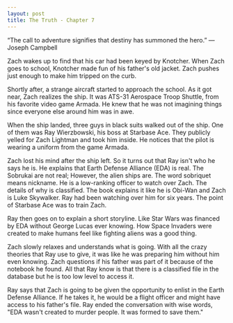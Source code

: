 ```yaml
---
layout: post
title: The Truth - Chapter 7
---
```


“The call to adventure signifies that destiny has summoned the hero.” — Joseph Campbell

Zach wakes up to find that his car had been keyed by Knotcher. When Zach goes to school, Knotcher made fun of his father's old jacket. Zach pushes just enough to make him tripped on the curb.

Shortly after, a strange aircraft started to approach the school. As it got near, Zach realizes the ship. It was ATS-31 Aerospace Troop Shuttle, from his favorite video game Armada. He knew that he was not imagining things since everyone else around him was in awe.

When the ship landed, three guys in black suits walked out of the ship. One of them was Ray Wierzbowski, his boss at Starbase Ace. They publicly yelled for Zach Lightman and took him inside. He notices that the pilot is wearing a uniform from the game Armada.

Zach lost his mind after the ship left. So it turns out that Ray isn't who he says he is. He explains that Earth Defense Alliance (EDA) is real. The Sobrukai are not real; However, the alien ships are. The word sobriquet means nickname. He is a low-ranking officer to watch over Zach. The details of why is classified. The book explains it like he is Obi-Wan and Zach is Luke Skywalker. Ray had been watching over him for six years. The point of Starbase Ace was to train Zach.

Ray then goes on to explain a short storyline. Like Star Wars was financed by EDA without George Lucas ever knowing. How Space Invaders were created to make humans feel like fighting aliens was a good thing.

Zach slowly relaxes and understands what is going. With all the crazy theories that Ray use to give, it was like he was preparing him without him even knowing. Zach questions if his father was part of it because of the notebook he found. All that Ray know is that there is a classified file in the database but he is too low level to access it. 

Ray says that Zach is going to be given the opportunity to enlist in the Earth Defense Alliance. If he takes it, he would be a flight officer and might have access to his father's file. Ray ended the conversation with wise words, "EDA wasn't created to murder people. It was formed to save them."